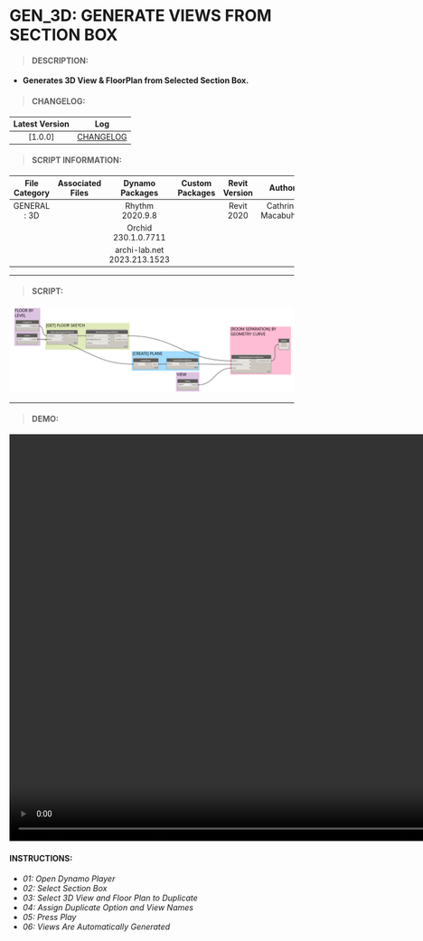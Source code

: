 # GEN_3D: GENERATE VIEWS FROM SECTION BOX

> #### DESCRIPTION: 
- **Generates 3D View & FloorPlan from Selected Section Box.**

> #### CHANGELOG:

| Latest Version | Log |
| :-------: | :----: | 
|[1.0.0] | [CHANGELOG](/_gen/3D/changelog/GEN_3D_GenerateSectionBox.md) |

> #### SCRIPT INFORMATION: 

| File Category| Associated Files | Dynamo Packages | Custom Packages | Revit Version | Author | Reviewed By |
| :-------: | :----: | :---: | :---: | :---: | :---: | :---: |
| GENERAL : 3D   |  | Rhythm 2020.9.8| | Revit 2020 | Cathrine Macabuhay 
|           |  | Orchid 230.1.0.7711|                 
|           |  | archi-lab.net 2023.213.1523 |                   

----------------------------------------------------------------

> #### SCRIPT: 
<img src="/_images/gen/3D/GEN_3D_RoomSeparatorbyFloor.png">

------------------------------------------------------------------------------

> #### **DEMO**: 

<video width="1280" height="720" controls>
 <source src="/demo/GEN/3D/GEN_3D_GenerateSectionBox.mp4" type="video/mp4">
</video>

#### INSTRUCTIONS: 
- *01: Open Dynamo Player*
- *02: Select Section Box*
- *03: Select 3D View and Floor Plan to Duplicate*
- *04: Assign Duplicate Option and View Names*
- *05: Press Play*
- *06: Views Are Automatically Generated*